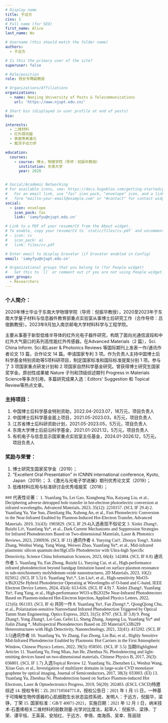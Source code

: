 ```yaml
---
# Display name
title: 于远方
cixu: 1
# Full name (for SEO)
first_name: Alice
last_name: Wu

# Username (this should match the folder name)
authors:
  - 于远方

# Is this the primary user of the site?
superuser: false

# Role/position
role: 校长专聘副教授

# Organizations/Affiliations
organizations:
  - name: Nanjing University of Posts & Telecommunications
    url: 'https://www.njupt.edu.cn/'

# Short bio (displayed in user profile at end of posts)
bio: 

interests:
  - 二维材料
  - 红外探测器
  - 表面等离激元
  - 载流子动力学

education:
  courses:
    - course: 博士，物理学院（导师：倪振华教授）
      institution: 东南大学
      year: 2020


# Social/Academic Networking
# For available icons, see: https://docs.hugoblox.com/getting-started/page-builder/#icons
#   For an email link, use "fas" icon pack, "envelope" icon, and a link in the
#   form "mailto:your-email@example.com" or "#contact" for contact widget.
social:
  - icon: envelope
    icon_pack: fas
    link: 'iamyfyu@njupt.edu.cn'

# Link to a PDF of your resume/CV from the About widget.
# To enable, copy your resume/CV to `static/files/cv.pdf` and uncomment the lines below.
# - icon: cv
#   icon_pack: ai
#   link: files/cv.pdf

# Enter email to display Gravatar (if Gravatar enabled in Config)
email: 'iamyfyu@njupt.edu.cn'

# Organizational groups that you belong to (for People widget)
#   Set this to `[]` or comment out if you are not using People widget.
user_groups:
  - Researchers
---
```


### 个人简介：
2020年博士毕业于东南大学物理学院（导师：倪振华教授），2020至2023年于东南大学量子材料与信息器件教育部重点实验室从事博士后研究工作（合作导师：吕俊鹏教授）。2023年9月加入南京邮电大学材料科学与工程学院。

主要从事基于新型低维半导体的红外光电子器件研究，构筑了面向光通信波段和中红外大气窗口的系列高性能红外传感器。在Advanced Materials（2 篇），Sci. China Inform. Sci.和Laser & Photonics Reviews 等国际期刊上发表一作/通讯作者论文 13 篇，合作论文 14 篇。申请国家专利 3 项。作为负责人主持中国博士后科学基金特别资助等5项科研项目，制定国家标准和国际标准提案分别 1 项。参与了 3 项国家重点研发计划和 2 项国家自然科学基金研究。曾获得博士研究生国家奖学金。原创性成果被 Nature 子刊和顶级综述期刊 Progress in Materials Science等多次引用，多篇研究成果入选：Editors' Suggestion 和 Topical Review等热点文章。
### 主持项目：
1. 中国博士后科学基金特别资助，2022.04-2023.07，18万元，项目负责人
2. 中国博士后科学基金面上项目，2021.05-2023.03，8万元，项目负责人
3. 江苏省博士后科研资助计划，2021.05-2023.05，5万元，项目负责人
4. 东南大学博士后前沿科学基金，2021.01-2021.12，5万元，项目负责人
5. 有机电子与信息显示国家重点实验室主任基金，2024.01-2026.12，5万元，项目负责人
### 奖励与荣誉：
1. 博士研究生国家奖学金（2019）；
2. “Excellent Oral Presentation” in ICNNN international conference, Kyoto, Japan（2019）；
3.《激光与光电子学进展》期刊优秀论文奖（2019）；
4. 低维材料应用与标准研讨会优秀墙报奖（2018）；
<font face='times'>
### 代表性论著：
1. Yuanfang Yu, Lei Gao, Xianghong Niu, Kaiyang Liu, et al., Deciphering adverse detrapped hole transfer in hot-electron photoelectric conversion at infrared wavelengths, Advanced Materials, 2023, 35(12): 2210157. (SCI, IF 29.4)
2. Yuanfang Yu, Yue Sun, Zhenliang Hu, Xuhong An, et al., Fast Photoelectric Conversion in the Near-Infrared Enabled by Plasmon-Induced Hot-Electron Transfer, Advanced Materials. 2019, 31(43): 1903829. (SCI, IF 29.4)入选表现不俗论文
3. Xinlei Zhang†, Ruizhi Li†, Yuanfang Yu*, et al., Dark Current Mechanisms and Suppression Strategies for Infrared Photodetectors Based on Two-dimensional Materials, Laser & Photonics Reviews, 2023, 2300936. (SCI, IF 11) 通讯作者
4. Yueying Cui†, Zhouyu Tong†, Xinlei Zhang, Wenhui Wang, Yang Wang, Weiwei Zhao, Yuanfang Yu*, et al., Mid-infrared plasmonic silicon quantum dot/HgCdTe Photodetector with Ultra-high Specific Detectivity, Science China Information Sciences, 2023, 66(4): 142404. (SCI, IF 8.8) 通讯作者
5. Yuanfang Yu, Fan Zhong, Ruizhi Li, Yueying Cui, et al., High-performance infrared photodetection beyond bandgap limitation based on surface plasmon resonance in sub-stoichiometry molybdenum oxide nanostructures, 2D Materials, 2023, 10(2): 025012. (SCI, IF 5.5)
6. Yuanfang Yu†,*, Lin Liu†, et al., High-sensitivity MoO3-x/Bi2O2Se Hybrid Photodetector Operating at Wavelengths of O-band and C-band, IEEE Electron Device Letters, 2024, 45(4): 613-616. (SCI, IF 4.9)
7. Xinlei Zhang†, Yuanfang Yu†, Fang Yang, et al., High-performance WO3-x/Bi2O2Se Near-Infrared Photodetectors Based on Plasmon-induced Hot-Electron Injection, Applied Physics Letters, 2022, 121(6): 061103. (SCI, IF 4) 共同一作
8. Yuanfang Yu†, Fan Zhong†,*, QiongQiong Chu, et al., Polarization-sensitive Narrowband Infrared Photodetection Triggered by Optical Tamm State Engineering, Optics Express, 2023, 31(5): 8797. (SCI, IF 3.8)
9. Peng Zhang†, Yong Zhang†, Lei Gao, Gefei Li, Sheng Zhang, Junpeng Lu, Yuanfang Yu* and Jialin Zhang *, Multispectral Photodetectors Based on 2D Material/Cs3Bi2I9 Heterostructures with High Detectivity, Nanotechnology, 2021, 32(41): 415202. (SCI, IF 3.5)通讯作者
10. Yuanfang Yu, Ye Zhang, Fan Zhong, Lin Bai, et al., Highly Sensitive Mid-Infrared Photodetector Enabled by Plasmonic Hot Carriers in the First Atmospheric Window, Chinese Physics Letters, 2022, 39(5): 058501. (SCI, IF 3.5) 当期Highlighted Articles
11. Yuanfang Yu, Feng Miao, Jun He, Zhenhua Ni, Photodetecting and light-emitting devices based on two-dimensional materials, Chinese Physics B, 2017, 26(3): 036801. (SCI, IF 1.7) 入选Topical Review
12. Yuanfang Yu, Zhenzhen Li, Wenhui Wang, Xitao Guo, et al., Investigation of multilayer domains in large-scale CVD monolayer graphene by optical imaging, Journal of Semiconductors, 2017, 38(3): 033003. (EI)
13. Yuanfang Yu, Zhenhua Ni. Photodetection based on Surface Plasmon-induced Hot Electrons, Laser & Optoelectronics Progress, 2019, 56(20): 202403. (ESCI, CSCD)特邀综述
14. 授权专利：ZL 201710504771.8，授权公告日：2021 年 1 月 15 日，一种基于可降解生物传感器的心肌细胞生长状态监控系统，发明人：于远方，倪振华，梁铮，丁荣
15. 国家标准：GB/T 40071-2021，实施日期：2021 年 12 月 1 日，纳米技术-石墨烯相关二维材料的层数测量-光学对比度法，起草人：倪振华、梁铮、丁荣、谭平恒、王英英、安旭红、于远方、李倩、南海燕、吴幸、陈丽琼

 </font>




